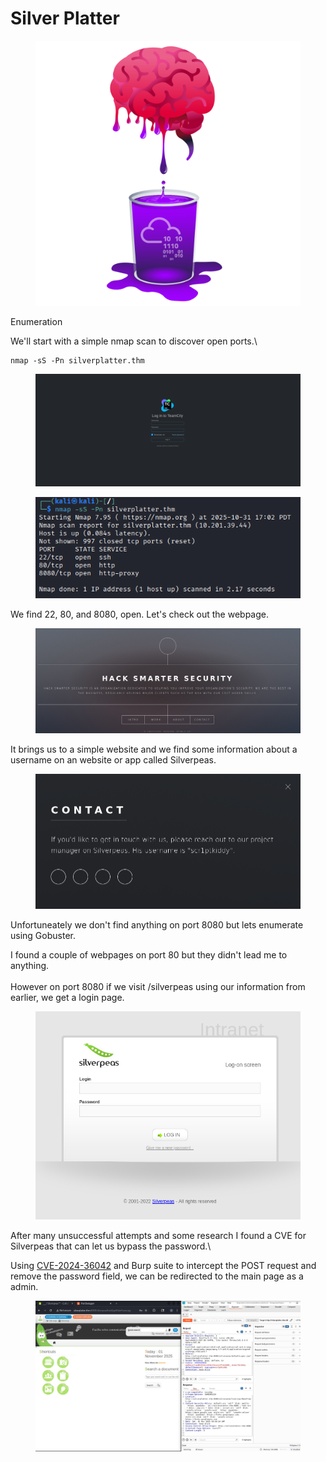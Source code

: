 # Silver Platter

<figure><img src=".gitbook/assets/image.png" alt=""><figcaption></figcaption></figure>

Enumeration

We'll start with a simple nmap scan to discover open ports.\


```
nmap -sS -Pn silverplatter.thm
```

<figure><img src=".gitbook/assets/image (2).png" alt=""><figcaption></figcaption></figure>

<figure><img src=".gitbook/assets/image (3).png" alt=""><figcaption></figcaption></figure>

We find 22, 80, and 8080, open. Let's check out the webpage.

<figure><img src=".gitbook/assets/image (4).png" alt=""><figcaption></figcaption></figure>

It brings us to a simple website and we find some information about a username on an website or app called Silverpeas.

<figure><img src=".gitbook/assets/image (5).png" alt=""><figcaption></figcaption></figure>

Unfortuneately we don't find anything on port 8080 but lets enumerate using Gobuster.

I found a couple of webpages on port 80 but they didn't lead me to anything. \
\
However on port 8080 if we visit /silverpeas using our information from earlier, we get a login page.

<figure><img src=".gitbook/assets/image (8).png" alt=""><figcaption></figcaption></figure>

After many unsuccessful attempts and some research I found a CVE for Silverpeas that can let us bypass the password.\


Using [CVE-2024-36042](https://gist.github.com/ChrisPritchard/4b6d5c70d9329ef116266a6c238dcb2d) and Burp suite to intercept the POST request and remove the password field, we can be redirected to the main page as a admin.



<figure><img src=".gitbook/assets/image (9).png" alt=""><figcaption></figcaption></figure>

